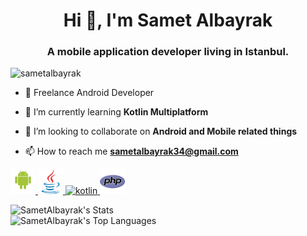 <h1 align="center">Hi 👋, I'm Samet Albayrak</h1>
<h3 align="center">A mobile application developer living in Istanbul.</h3>

<p align="left"> <img src="https://komarev.com/ghpvc/?username=sametalbayrak&label=Profile%20views&color=0e75b6&style=flat" alt="sametalbayrak" /> </p>

- 🔭 Freelance Android Developer

- 🌱 I’m currently learning **Kotlin Multiplatform**

- 👯 I’m looking to collaborate on **Android and Mobile related things**

- 📫 How to reach me **sametalbayrak34@gmail.com**

<p align="left">
</p>

<p align="left"> <a href="https://developer.android.com" target="_blank" rel="noreferrer"> <img src="https://raw.githubusercontent.com/devicons/devicon/master/icons/android/android-original-wordmark.svg" alt="android" width="40" height="40"/> </a> <a href="https://www.java.com" target="_blank" rel="noreferrer"> <img src="https://raw.githubusercontent.com/devicons/devicon/master/icons/java/java-original.svg" alt="java" width="40" height="40"/> </a> <a href="https://kotlinlang.org" target="_blank" rel="noreferrer"> <img src="https://www.vectorlogo.zone/logos/kotlinlang/kotlinlang-icon.svg" alt="kotlin" width="40" height="40"/> </a> <a href="https://www.php.net" target="_blank" rel="noreferrer"> <img src="https://raw.githubusercontent.com/devicons/devicon/master/icons/php/php-original.svg" alt="php" width="40" height="40"/> </a> </p>

![SametAlbayrak's Stats](https://github-readme-stats.vercel.app/api?username=SametAlbayrak&theme=tokyonight&show_icons=true&hide_border=true&include_all_commits=true&count_private=true)<br/>
![SametAlbayrak's Top Languages](https://github-readme-stats.vercel.app/api/top-langs/?username=SametAlbayrak&theme=tokyonight&show_icons=true&hide_border=true&layout=compact)
